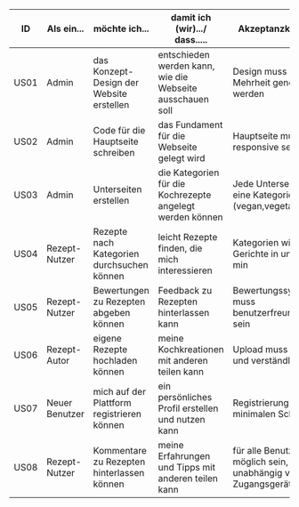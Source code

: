 | ID   | Als ein...         | möchte ich...                                  | damit ich (wir).../ dass.....                                 | Akzeptanzkriterien                                          | Story Points |
|------|--------------------|------------------------------------------------|---------------------------------------------------------------|-------------------------------------------------------------|--------------|
| US01 | Admin              | das Konzept-Design der Website erstellen       | entschieden werden kann, wie die Webseite ausschauen soll     | Design muss von Mehrheit genehmigt werden                   | 2            |
| US02 | Admin              | Code für die Hauptseite schreiben              | das Fundament für die Webseite gelegt wird                    | Hauptseite muss responsive sein                             | 5            |
| US03 | Admin              | Unterseiten erstellen                          | die Kategorien für die Kochrezepte angelegt werden können     | Jede Unterseite für eine Kategorie (vegan,vegetarisch,...)  | 5            |
| US04 | Rezept-Nutzer      | Rezepte nach Kategorien durchsuchen können     | leicht Rezepte finden, die mich interessieren                 | Kategorien wie z.B.: Gerichte in unter 30 min               | 8            |
| US05 | Rezept-Nutzer      | Bewertungen zu Rezepten abgeben können         | Feedback zu Rezepten hinterlassen kann                        | Bewertungssystem muss benutzerfreundlich sein               | 8            |
| US06 | Rezept-Autor       | eigene Rezepte hochladen können                | meine Kochkreationen mit anderen teilen kann                  | Upload muss einfach und verständlich sein                   | 8            |
| US07 | Neuer Benutzer     | mich auf der Plattform registrieren können     | ein persönliches Profil erstellen und nutzen kann             | Registrierung mit minimalen Schritten                       | 13           |
| US08 | Rezept-Nutzer      | Kommentare zu Rezepten hinterlassen können     | meine Erfahrungen und Tipps mit anderen teilen kann           | für alle Benutzer möglich sein, unabhängig von Zugangsgerät | 8            |
